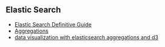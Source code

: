 ## Elastic Search

* [Elastic Search Definitive Guide](http://www.elasticsearch.org/guide/en/elasticsearch/guide/current/index.html)
* [Aggregations](http://www.elasticsearch.org/guide/en/elasticsearch/reference/current/search-aggregations-bucket-terms-aggregation.html)
* [data visualization with elasticsearch aggregations and d3](http://www.elasticsearch.org/blog/data-visualization-elasticsearch-aggregations/)
